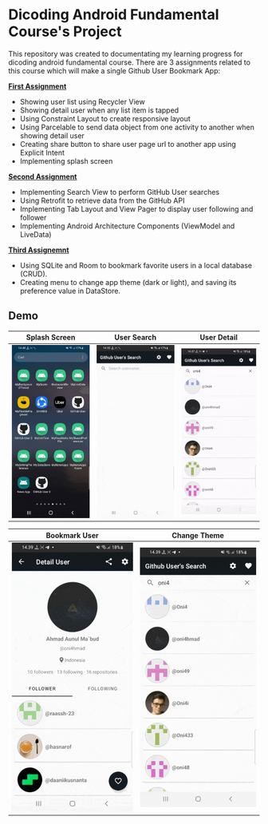 # Dicoding Android Fundamental Course's Project

This repository was created to documentating my learning progress for dicoding android fundamental course. There are 3 assignments related to this course which will make a single Github User Bookmark App:

[**First Assignment**](/MySubmission1/)

* Showing user list using Recycler View
* Showing detail user when any list item is tapped
* Using Constraint Layout to create responsive layout
* Using Parcelable to send data object from one activity to another when showing detail user
* Creating share button to share user page url to another app using Explicit Intent
* Implementing splash screen

[**Second Assignment**](/MySubmission2/)

* Implementing Search View to perform GitHub User searches
* Using Retrofit to retrieve data from the GitHub API
* Implementing Tab Layout and View Pager to display user following and follower
* Implementing Android Architecture Components (ViewModel and LiveData)

[**Third Assignemnt**](/MySubmission3/)

* Using SQLite and Room to bookmark favorite users in a local database (CRUD).
* Creating menu to change app theme (dark or light), and saving its preference value in DataStore.

## Demo

|Splash Screen|User Search|User Detail|
|--|--|--|
|![](.misc/gif/splash%20screen.gif?raw=true)|![](.misc/gif/user%20search_1.gif?raw=true)|![](.misc/gif/user%20detial.gif?raw=true)|

|Bookmark User|Change Theme|
|--|--|
|![](.misc/gif/favorite%20user.gif?raw=true)|![](.misc/gif/change%20theme.gif?raw=true)|